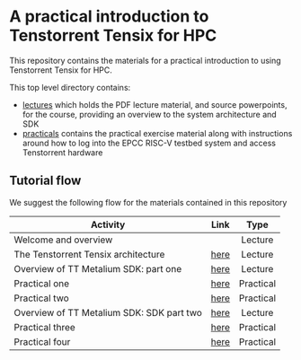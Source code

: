 # A practical introduction to Tenstorrent Tensix for HPC

This repository contains the materials for a practical introduction to using Tenstorrent Tensix for HPC. 

This top level directory contains:
* [lectures](lectures) which holds the PDF lecture material, and source powerpoints, for the course, providing an overview to the system architecture and SDK
* [practicals](practicals) contains the practical exercise material along with instructions around how to log into the EPCC RISC-V testbed system and access Tenstorrent hardware

## Tutorial flow

We suggest the following flow for the materials contained in this repository

| Activity        | Link           | Type |
| ------------- |:-------------:| :-------------:|
| Welcome and overview      |  | Lecture |
| The Tenstorrent Tensix architecture      | [here](https://github.com/RISCVtestbed/tt-tutorial/blob/main/lectures/Architecture%20overview.pdf) | Lecture |
| Overview of TT Metalium SDK: part one | [here](https://github.com/RISCVtestbed/tt-tutorial/blob/main/lectures/SDK-data-movement.pdf) | Lecture |
| Practical one | [here](https://github.com/RISCVtestbed/tt-tutorial/tree/main/practical/one) | Practical |
| Practical two | [here](https://github.com/RISCVtestbed/tt-tutorial/tree/main/practical/two) | Practical |
| Overview of TT Metalium SDK: SDK part two | [here](https://github.com/RISCVtestbed/tt-tutorial/blob/main/lectures/SDK-compute.pdf)| Lecture |
| Practical three | [here](https://github.com/RISCVtestbed/tt-tutorial/tree/main/practical/three) | Practical |
| Practical four | [here](https://github.com/RISCVtestbed/tt-tutorial/tree/main/practical/four) | Practical |

